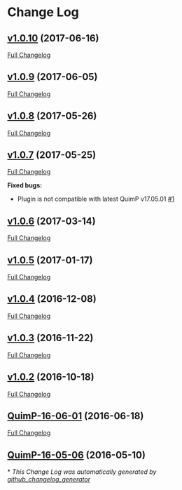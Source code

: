 # Change Log

## [v1.0.10](https://github.com/CellDynamics/SetHeadSnakeFilter_quimp/tree/v1.0.10) (2017-06-16)
[Full Changelog](https://github.com/CellDynamics/SetHeadSnakeFilter_quimp/compare/v1.0.9...v1.0.10)

## [v1.0.9](https://github.com/CellDynamics/SetHeadSnakeFilter_quimp/tree/v1.0.9) (2017-06-05)
[Full Changelog](https://github.com/CellDynamics/SetHeadSnakeFilter_quimp/compare/v1.0.8...v1.0.9)

## [v1.0.8](https://github.com/CellDynamics/SetHeadSnakeFilter_quimp/tree/v1.0.8) (2017-05-26)
[Full Changelog](https://github.com/CellDynamics/SetHeadSnakeFilter_quimp/compare/v1.0.7...v1.0.8)

## [v1.0.7](https://github.com/CellDynamics/SetHeadSnakeFilter_quimp/tree/v1.0.7) (2017-05-25)
[Full Changelog](https://github.com/CellDynamics/SetHeadSnakeFilter_quimp/compare/v1.0.6...v1.0.7)

**Fixed bugs:**

- Plugin is not compatible with latest QuimP v17.05.01 [\#1](https://github.com/CellDynamics/SetHeadSnakeFilter_quimp/issues/1)

## [v1.0.6](https://github.com/CellDynamics/SetHeadSnakeFilter_quimp/tree/v1.0.6) (2017-03-14)
[Full Changelog](https://github.com/CellDynamics/SetHeadSnakeFilter_quimp/compare/v1.0.5...v1.0.6)

## [v1.0.5](https://github.com/CellDynamics/SetHeadSnakeFilter_quimp/tree/v1.0.5) (2017-01-17)
[Full Changelog](https://github.com/CellDynamics/SetHeadSnakeFilter_quimp/compare/v1.0.4...v1.0.5)

## [v1.0.4](https://github.com/CellDynamics/SetHeadSnakeFilter_quimp/tree/v1.0.4) (2016-12-08)
[Full Changelog](https://github.com/CellDynamics/SetHeadSnakeFilter_quimp/compare/v1.0.3...v1.0.4)

## [v1.0.3](https://github.com/CellDynamics/SetHeadSnakeFilter_quimp/tree/v1.0.3) (2016-11-22)
[Full Changelog](https://github.com/CellDynamics/SetHeadSnakeFilter_quimp/compare/v1.0.2...v1.0.3)

## [v1.0.2](https://github.com/CellDynamics/SetHeadSnakeFilter_quimp/tree/v1.0.2) (2016-10-18)
[Full Changelog](https://github.com/CellDynamics/SetHeadSnakeFilter_quimp/compare/QuimP-16-06-01...v1.0.2)

## [QuimP-16-06-01](https://github.com/CellDynamics/SetHeadSnakeFilter_quimp/tree/QuimP-16-06-01) (2016-06-18)
[Full Changelog](https://github.com/CellDynamics/SetHeadSnakeFilter_quimp/compare/QuimP-16-05-06...QuimP-16-06-01)

## [QuimP-16-05-06](https://github.com/CellDynamics/SetHeadSnakeFilter_quimp/tree/QuimP-16-05-06) (2016-05-10)


\* *This Change Log was automatically generated by [github_changelog_generator](https://github.com/skywinder/Github-Changelog-Generator)*